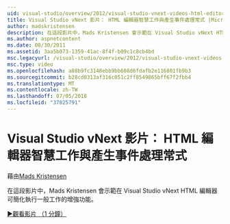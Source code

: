 ```yaml
---
uid: visual-studio/overview/2012/visual-studio-vnext-videos-html-editor-smart-tasks-and-event-handler-generation
title: Visual Studio vNext 影片： HTML 編輯器智慧工作與產生事件處理常式 |Microsoft Docs
author: madskristensen
description: 在這段影片中，Mads Kristensen 會示範在 Visual Studio vNext HTML 編輯器可簡化執行一般工作的增強功能。
ms.author: aspnetcontent
ms.date: 08/30/2011
ms.assetid: 3aa5b073-1359-41ac-8f4f-b09c1c8cb4bd
msc.legacyurl: /visual-studio/overview/2012/visual-studio-vnext-videos-html-editor-smart-tasks-and-event-handler-generation
msc.type: video
ms.openlocfilehash: a88b9fc3148ebb9bb608d6fdafb2e116801fb9b3
ms.sourcegitcommit: b28cd0313af316c051c2ff8549865bff67f2fbb4
ms.translationtype: MT
ms.contentlocale: zh-TW
ms.lasthandoff: 07/05/2018
ms.locfileid: "37825791"
---
```

<a name="visual-studio-vnext-videos-html-editor-smart-tasks-and-event-handler-generation"></a>Visual Studio vNext 影片： HTML 編輯器智慧工作與產生事件處理常式
====================
藉由[Mads Kristensen](https://github.com/madskristensen)

在這段影片中，Mads Kristensen 會示範在 Visual Studio vNext HTML 編輯器可簡化執行一般工作的增強功能。

[&#9654;觀看影片 （1 分鐘）](https://channel9.msdn.com/Blogs/ASP-NET-Site-Videos/visual-studio-vnext-videos-html-editor-smart-tasks-and-event-handler-generation)
